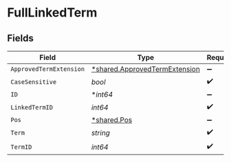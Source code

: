# FullLinkedTerm


## Fields

| Field                                                                         | Type                                                                          | Required                                                                      | Description                                                                   |
| ----------------------------------------------------------------------------- | ----------------------------------------------------------------------------- | ----------------------------------------------------------------------------- | ----------------------------------------------------------------------------- |
| `ApprovedTermExtension`                                                       | [*shared.ApprovedTermExtension](../../models/shared/approvedtermextension.md) | :heavy_minus_sign:                                                            | N/A                                                                           |
| `CaseSensitive`                                                               | *bool*                                                                        | :heavy_check_mark:                                                            | N/A                                                                           |
| `ID`                                                                          | **int64*                                                                      | :heavy_minus_sign:                                                            | N/A                                                                           |
| `LinkedTermID`                                                                | *int64*                                                                       | :heavy_check_mark:                                                            | N/A                                                                           |
| `Pos`                                                                         | [*shared.Pos](../../models/shared/pos.md)                                     | :heavy_minus_sign:                                                            | N/A                                                                           |
| `Term`                                                                        | *string*                                                                      | :heavy_check_mark:                                                            | N/A                                                                           |
| `TermID`                                                                      | *int64*                                                                       | :heavy_check_mark:                                                            | N/A                                                                           |